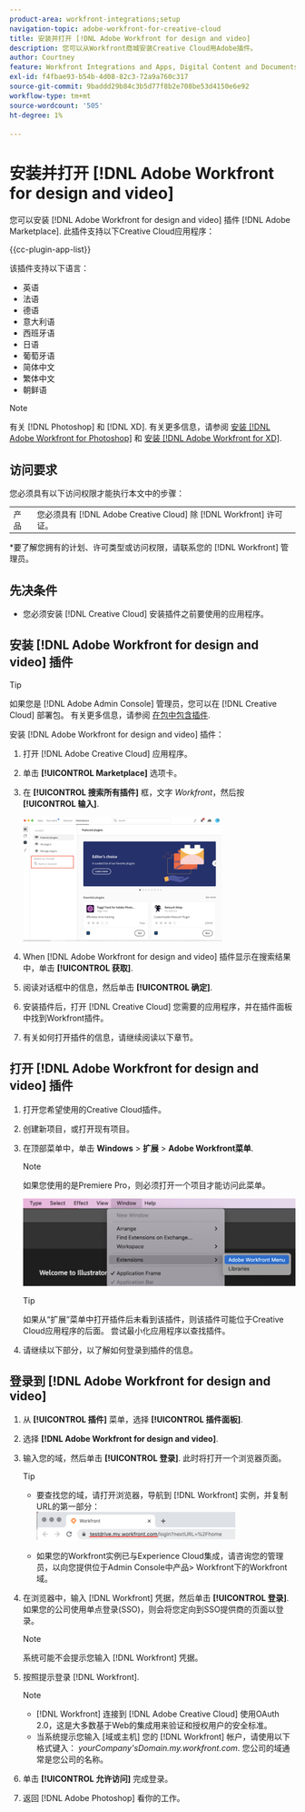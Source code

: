 ```yaml
---
product-area: workfront-integrations;setup
navigation-topic: adobe-workfront-for-creative-cloud
title: 安装并打开 [!DNL Adobe Workfront for design and video]
description: 您可以从Workfront商城安装Creative Cloud用Adobe插件。
author: Courtney
feature: Workfront Integrations and Apps, Digital Content and Documents
exl-id: f4fbae93-b54b-4d08-82c3-72a9a760c317
source-git-commit: 9baddd29b84c3b5d77f8b2e708be53d4150e6e92
workflow-type: tm+mt
source-wordcount: '505'
ht-degree: 1%

---
```


# 安装并打开 [!DNL Adobe Workfront for design and video]

您可以安装 [!DNL Adobe Workfront for design and video] 插件 [!DNL Adobe Marketplace]. 此插件支持以下Creative Cloud应用程序：

{{cc-plugin-app-list}}

该插件支持以下语言：

* 英语
* 法语
* 德语
* 意大利语
* 西班牙语
* 日语
* 葡萄牙语
* 简体中文
* 繁体中文
* 朝鲜语

>[!NOTE]
>
>有关 [!DNL Photoshop] 和 [!DNL XD]. 有关更多信息，请参阅 [安装 [!DNL Adobe Workfront for Photoshop]](/help/quicksilver/workfront-integrations-and-apps/adobe-workfront-for-creative-cloud/wf-cc-install-ps.md) 和 [安装 [!DNL Adobe Workfront for XD]](/help/quicksilver/workfront-integrations-and-apps/adobe-workfront-for-creative-cloud/wf-adobe-xd-install.md).


## 访问要求

您必须具有以下访问权限才能执行本文中的步骤：

<table style="table-layout:auto"> 
 <col> 
 <col> 
 <tbody> 
 <!-- <tr> 
   <td role="rowheader">[!DNL Adobe Workfront] plan*</td> 
   <td> <p>[!UICONTROL Pro] or higher</p> </td> 
  </tr> 
  <tr data-mc-conditions=""> 
   <td role="rowheader">[!DNL Adobe Workfront] license*</td> 
   <td> <p>[!UICONTROL Work] or [!UICONTROL Plan]</p> </td> 
  </tr> -->
  <tr> 
   <td role="rowheader">产品</td> 
   <td>您必须具有 [!DNL Adobe Creative Cloud] 除 [!DNL Workfront] 许可证。</td> 
  </tr> 
 </tbody> 
</table>

&#42;要了解您拥有的计划、许可类型或访问权限，请联系您的 [!DNL Workfront] 管理员。

## 先决条件

* 您必须安装 [!DNL Creative Cloud] 安装插件之前要使用的应用程序。

## 安装 [!DNL Adobe Workfront for design and video] 插件

>[!TIP]
>
>如果您是 [!DNL Adobe Admin Console] 管理员，您可以在 [!DNL Creative Cloud] 部署包。 有关更多信息，请参阅 [在包中包含插件](https://helpx.adobe.com/in/enterprise/using/manage-extensions.html).

安装 [!DNL Adobe Workfront for design and video] 插件：

1. 打开 [!DNL Adobe Creative Cloud] 应用程序。
1. 单击 **[!UICONTROL Marketplace]** 选项卡。
1. 在 **[!UICONTROL 搜索所有插件]** 框，文字 *Workfront*，然后按 **[!UICONTROL 输入]**.

   ![](assets/adobe-marketplace-350x218.png)

1. When [!DNL Adobe Workfront for design and video] 插件显示在搜索结果中，单击 **[!UICONTROL 获取]**.
1. 阅读对话框中的信息，然后单击 **[!UICONTROL 确定]**.
1. 安装插件后，打开 [!DNL Creative Cloud] 您需要的应用程序，并在插件面板中找到Workfront插件。

   <!-- new screen -->

1. 有关如何打开插件的信息，请继续阅读以下章节。

## 打开 [!DNL Adobe Workfront for design and video] 插件

1. 打开您希望使用的Creative Cloud插件。

1. 创建新项目，或打开现有项目。

1. 在顶部菜单中，单击 **Windows** > **扩展** > **Adobe Workfront菜单**.

   >[!NOTE]
   >
   >如果您使用的是Premiere Pro，则必须打开一个项目才能访问此菜单。

   ![](assets/adobe-workfront-menu.png)


   >[!TIP]
   >
   >如果从“扩展”菜单中打开插件后未看到该插件，则该插件可能位于Creative Cloud应用程序的后面。 尝试最小化应用程序以查找插件。

1. 请继续以下部分，以了解如何登录到插件的信息。


## 登录到 [!DNL Adobe Workfront for design and video]

1. 从 **[!UICONTROL 插件]** 菜单，选择 **[!UICONTROL 插件面板]**.
1. 选择 **[!DNL Adobe Workfront for design and video]**.
1. 输入您的域，然后单击 **[!UICONTROL 登录]**. 此时将打开一个浏览器页面。

   >[!TIP]
   >
   >* 要查找您的域，请打开浏览器，导航到 [!DNL Workfront] 实例，并复制URL的第一部分：\
      >![](assets/domain-350x50.png)
   >
   > * 如果您的Workfront实例已与Experience Cloud集成，请咨询您的管理员，以向您提供位于Admin Console中产品> Workfront下的Workfront域。


1. 在浏览器中，输入 [!DNL Workfront] 凭据，然后单击 **[!UICONTROL 登录]**. 如果您的公司使用单点登录(SSO)，则会将您定向到SSO提供商的页面以登录。

   >[!NOTE]
   >
   >系统可能不会提示您输入 [!DNL Workfront] 凭据。

1. 按照提示登录 [!DNL Workfront].

   >[!NOTE]
   >
   >* [!DNL Workfront] 连接到 [!DNL Adobe Creative Cloud] 使用OAuth 2.0，这是大多数基于Web的集成用来验证和授权用户的安全标准。
   >* 当系统提示您输入 [域或主机] 您的 [!DNL Workfront] 帐户，请使用以下格式键入： *yourCompany&#39;sDomain.my.workfront.com*. 您公司的域通常是您公司的名称。


1. 单击 **[!UICONTROL 允许访问]** 完成登录。
1. 返回 [!DNL Adobe Photoshop] 看你的工作。

